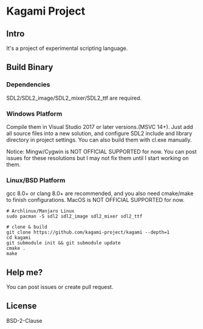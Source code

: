# Kagami Project

## Intro
It's a project of experimental scripting language. 

## Build Binary
### Dependencies
SDL2/SDL2_image/SDL2_mixer/SDL2_ttf are required.

### Windows Platform
Compile them in Visual Studio 2017 or later versions.(MSVC 14+).
Just add all source files into a new solution, and configure SDL2 include and library directory in project settings.
You can also build them with cl.exe manually.

Notice: Mingw/Cygwin is NOT OFFICIAL SUPPORTED for now. You can post issues for these resolutions but I may not fix 
them until I start working on them.

### Linux/BSD Platform
gcc 8.0+ or clang 8.0+ are recommended, and you also need cmake/make to finish configurations.
MacOS is NOT OFFICIAL SUPPORTED for now.

```
# Archlinux/Manjaro Linux
sudo pacman -S sdl2 sdl2_image sdl2_mixer sdl2_ttf

# clone & build
git clone https://github.com/kagami-project/kagami --depth=1
cd kagami
git submodule init && git submodule update
cmake .
make
```
## Help me?
You can post issues or create pull request.

## License
BSD-2-Clause
